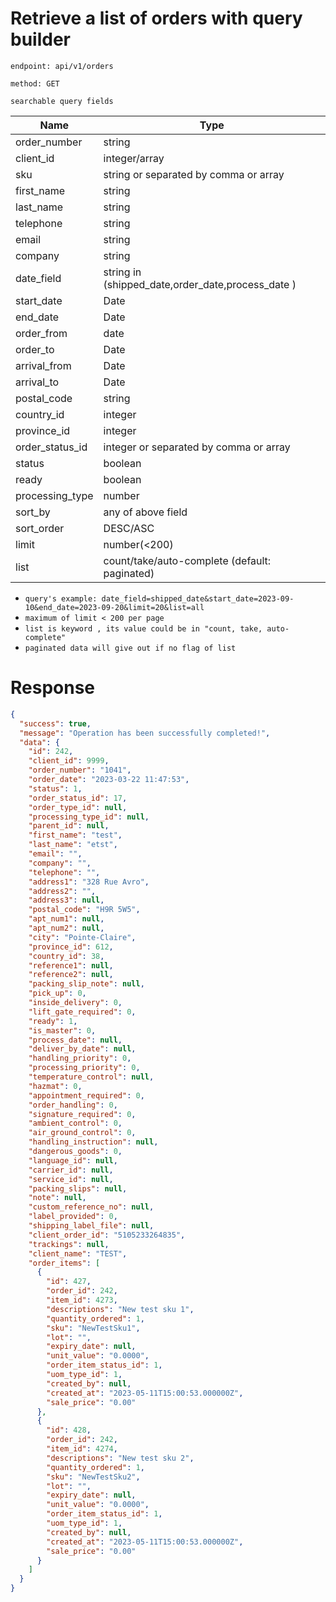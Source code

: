 # Retrieve a list of orders with query builder

`endpoint: api/v1/orders`

`method: GET`

`searchable query fields`

| Name            | Type                                              |
|-----------------|---------------------------------------------------|
| order_number    | string                                            |
| client_id       | integer/array                                     |
| sku             | string  or separated by comma or array            |
| first_name      | string                                            |
| last_name       | string                                            |
| telephone       | string                                            |
| email           | string                                            |
| company         | string                                            |
| date_field      | string in (shipped_date,order_date,process_date ) |
| start_date      | Date                                              |
| end_date        | Date                                              |   
| order_from      | date                                              |
| order_to        | Date                                              |
| arrival_from    | Date                                              |
| arrival_to      | Date                                              |
| postal_code     | string                                            |
| country_id      | integer                                           |
| province_id     | integer                                           | 
| order_status_id | integer or separated by comma or array            |
| status          | boolean                                           |
| ready           | boolean                                           |
| processing_type | number                                            |
| sort_by         | any of above field                                |
| sort_order      | DESC/ASC                                          |
| limit           | number(<200)                                      |
| list            | count/take/auto-complete (default: paginated)     |

* `query's example: date_field=shipped_date&start_date=2023-09-10&end_date=2023-09-20&limit=20&list=all`
* `maximum of limit < 200 per page`
* `list is keyword , its value could be in "count, take, auto-complete"`
* `paginated data will give out if no flag of list`

# Response

```json
{
  "success": true,
  "message": "Operation has been successfully completed!",
  "data": {
    "id": 242,
    "client_id": 9999,
    "order_number": "1041",
    "order_date": "2023-03-22 11:47:53",
    "status": 1,
    "order_status_id": 17,
    "order_type_id": null,
    "processing_type_id": null,
    "parent_id": null,
    "first_name": "test",
    "last_name": "etst",
    "email": "",
    "company": "",
    "telephone": "",
    "address1": "328 Rue Avro",
    "address2": "",
    "address3": null,
    "postal_code": "H9R 5W5",
    "apt_num1": null,
    "apt_num2": null,
    "city": "Pointe-Claire",
    "province_id": 612,
    "country_id": 38,
    "reference1": null,
    "reference2": null,
    "packing_slip_note": null,
    "pick_up": 0,
    "inside_delivery": 0,
    "lift_gate_required": 0,
    "ready": 1,
    "is_master": 0,
    "process_date": null,
    "deliver_by_date": null,
    "handling_priority": 0,
    "processing_priority": 0,
    "temperature_control": null,
    "hazmat": 0,
    "appointment_required": 0,
    "order_handling": 0,
    "signature_required": 0,
    "ambient_control": 0,
    "air_ground_control": 0,
    "handling_instruction": null,
    "dangerous_goods": 0,
    "language_id": null,
    "carrier_id": null,
    "service_id": null,
    "packing_slips": null,
    "note": null,
    "custom_reference_no": null,
    "label_provided": 0,
    "shipping_label_file": null,
    "client_order_id": "5105233264835",
    "trackings": null,
    "client_name": "TEST",
    "order_items": [
      {
        "id": 427,
        "order_id": 242,
        "item_id": 4273,
        "descriptions": "New test sku 1",
        "quantity_ordered": 1,
        "sku": "NewTestSku1",
        "lot": "",
        "expiry_date": null,
        "unit_value": "0.0000",
        "order_item_status_id": 1,
        "uom_type_id": 1,
        "created_by": null,
        "created_at": "2023-05-11T15:00:53.000000Z",
        "sale_price": "0.00"
      },
      {
        "id": 428,
        "order_id": 242,
        "item_id": 4274,
        "descriptions": "New test sku 2",
        "quantity_ordered": 1,
        "sku": "NewTestSku2",
        "lot": "",
        "expiry_date": null,
        "unit_value": "0.0000",
        "order_item_status_id": 1,
        "uom_type_id": 1,
        "created_by": null,
        "created_at": "2023-05-11T15:00:53.000000Z",
        "sale_price": "0.00"
      }
    ]
  }
}
```